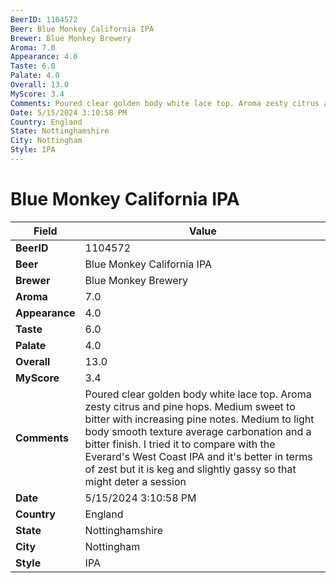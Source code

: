 ```yaml
---
BeerID: 1104572
Beer: Blue Monkey California IPA
Brewer: Blue Monkey Brewery
Aroma: 7.0
Appearance: 4.0
Taste: 6.0
Palate: 4.0
Overall: 13.0
MyScore: 3.4
Comments: Poured clear golden body white lace top. Aroma zesty citrus and pine hops. Medium sweet to bitter with increasing pine notes. Medium to light body smooth texture average carbonation and a bitter finish. I tried it to compare with the Everard's West Coast IPA and it's better in terms of zest but it is keg and slightly gassy so that might deter a session
Date: 5/15/2024 3:10:58 PM
Country: England
State: Nottinghamshire
City: Nottingham
Style: IPA
---
```


# Blue Monkey California IPA

| Field         | Value |
|---------------|-------|
| **BeerID** | 1104572 |
| **Beer** | Blue Monkey California IPA |
| **Brewer** | Blue Monkey Brewery |
| **Aroma** | 7.0 |
| **Appearance** | 4.0 |
| **Taste** | 6.0 |
| **Palate** | 4.0 |
| **Overall** | 13.0 |
| **MyScore** | 3.4 |
| **Comments** | Poured clear golden body white lace top. Aroma zesty citrus and pine hops. Medium sweet to bitter with increasing pine notes. Medium to light body smooth texture average carbonation and a bitter finish. I tried it to compare with the Everard's West Coast IPA and it's better in terms of zest but it is keg and slightly gassy so that might deter a session  |
| **Date** | 5/15/2024 3:10:58 PM |
| **Country** | England |
| **State** | Nottinghamshire |
| **City** | Nottingham |
| **Style** | IPA |
